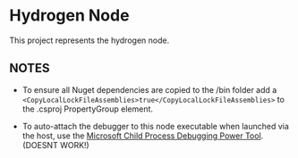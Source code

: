 ﻿# Hydrogen Node

This project represents the hydrogen node.


## NOTES
- To ensure all Nuget dependencies are copied to the /bin folder add a `<CopyLocalLockFileAssemblies>true</CopyLocalLockFileAssemblies>` to the .csproj PropertyGroup element.

- To auto-attach the debugger to this node executable when launched via the host, use the [Microsoft Child Process Debugging Power Tool](https://marketplace.visualstudio.com/items?itemName=vsdbgplat.MicrosoftChildProcessDebuggingPowerTool).  (DOESNT WORK!)